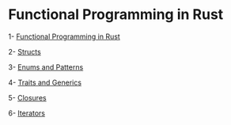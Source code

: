 # Functional Programming in Rust

1- [Functional Programming in Rust](https://felixfigueroa.notion.site/Functional-Programming-in-Rust-1-1e5dd694aa684d92835a3d21eed06d77?pvs=4)

2- [Structs](https://felixfigueroa.notion.site/Structs-e880121daeeb4659a9e34e0f210223a3?pvs=4)

3- [Enums and Patterns](https://felixfigueroa.notion.site/Enums-and-Patterns-cecd55f5b04b4fafbf86d92f88876976?pvs=4)

4- [Traits and Generics](https://felixfigueroa.notion.site/Traits-and-Generics-8519e95a1d6c4cf294322d42aba86c29?pvs=4)

5- [Closures](https://felixfigueroa.notion.site/Closures-ae0ddc2de00f4028a5906adb52a45ef8?pvs=4)

6- [Iterators](https://felixfigueroa.notion.site/Iterators-4b7635b064d042dd80fb9ab7b5bf20b5?pvs=4)
